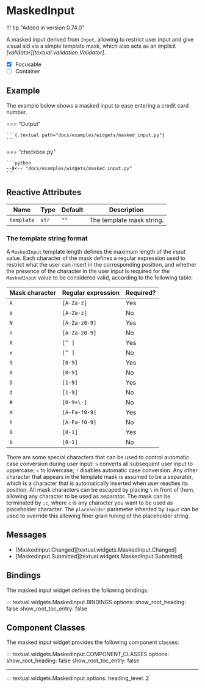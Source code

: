 # MaskedInput

!!! tip "Added in version 0.74.0"

A masked input derived from `Input`, allowing to restrict user input and give visual aid via a simple template mask, which also acts as an implicit *[validator][textual.validation.Validator]*.

- [x] Focusable
- [ ] Container

## Example

The example below shows a masked input to ease entering a credit card number.

=== "Output"

    ```{.textual path="docs/examples/widgets/masked_input.py"}
    ```

=== "checkbox.py"

    ```python
    --8<-- "docs/examples/widgets/masked_input.py"
    ```

## Reactive Attributes

| Name       | Type  | Default | Description               |
| ---------- | ----- | ------- | ------------------------- |
| `template` | `str` | `""`    | The template mask string. |

### The template string format

A `MaskedInput` template length defines the maximum length of the input value. Each character of the mask defines a regular expression used to restrict what the user can insert in the corresponding position, and whether the presence of the character in the user input is required for the `MaskedInput` value to be considered valid, according to the following table:

| Mask character | Regular expression | Required? |
| -------------- | ------------------ | --------- |
| `A`            | `[A-Za-z]`         | Yes       |
| `a`            | `[A-Za-z]`         | No        |
| `N`            | `[A-Za-z0-9]`      | Yes       |
| `n`            | `[A-Za-z0-9]`      | No        |
| `X`            | `[^ ]`             | Yes       |
| `x`            | `[^ ]`             | No        |
| `9`            | `[0-9]`            | Yes       |
| `0`            | `[0-9]`            | No        |
| `D`            | `[1-9]`            | Yes       |
| `d`            | `[1-9]`            | No        |
| `#`            | `[0-9+\-]`         | No        |
| `H`            | `[A-Fa-f0-9]`      | Yes       |
| `h`            | `[A-Fa-f0-9]`      | No        |
| `B`            | `[0-1]`            | Yes       |
| `b`            | `[0-1]`            | No        |

There are some special characters that can be used to control automatic case conversion during user input: `>` converts all subsequent user input to uppercase; `<` to lowercase; `!` disables automatic case conversion. Any other character that appears in the template mask is assumed to be a separator, which is a character that is automatically inserted when user reaches its position. All mask characters can be escaped by placing `\` in front of them, allowing any character to be used as separator.
The mask can be terminated by `;c`, where `c` is any character you want to be used as placeholder character. The `placeholder` parameter inherited by `Input` can be used to override this allowing finer grain tuning of the placeholder string.

## Messages

- [MaskedInput.Changed][textual.widgets.MaskedInput.Changed]
- [MaskedInput.Submitted][textual.widgets.MaskedInput.Submitted]

## Bindings

The masked input widget defines the following bindings:

::: textual.widgets.MaskedInput.BINDINGS
    options:
      show_root_heading: false
      show_root_toc_entry: false

## Component Classes

The masked input widget provides the following component classes:

::: textual.widgets.MaskedInput.COMPONENT_CLASSES
    options:
      show_root_heading: false
      show_root_toc_entry: false

---


::: textual.widgets.MaskedInput
    options:
      heading_level: 2
